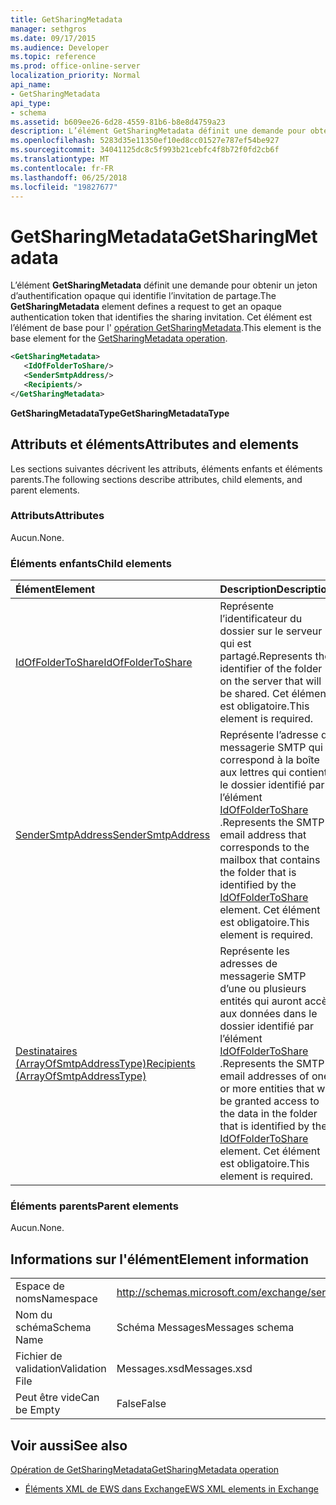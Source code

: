 ```yaml
---
title: GetSharingMetadata
manager: sethgros
ms.date: 09/17/2015
ms.audience: Developer
ms.topic: reference
ms.prod: office-online-server
localization_priority: Normal
api_name:
- GetSharingMetadata
api_type:
- schema
ms.assetid: b609ee26-6d28-4559-81b6-b8e8d4759a23
description: L’élément GetSharingMetadata définit une demande pour obtenir un jeton d’authentification opaque qui identifie l’invitation de partage. Cet élément est l’élément de base pour l’opération GetSharingMetadata.
ms.openlocfilehash: 5283d35e11350ef10ed8cc01527e787ef54be927
ms.sourcegitcommit: 34041125dc8c5f993b21cebfc4f8b72f0fd2cb6f
ms.translationtype: MT
ms.contentlocale: fr-FR
ms.lasthandoff: 06/25/2018
ms.locfileid: "19827677"
---
```

# <a name="getsharingmetadata"></a><span data-ttu-id="02022-104">GetSharingMetadata</span><span class="sxs-lookup"><span data-stu-id="02022-104">GetSharingMetadata</span></span>

<span data-ttu-id="02022-105">L’élément **GetSharingMetadata** définit une demande pour obtenir un jeton d’authentification opaque qui identifie l’invitation de partage.</span><span class="sxs-lookup"><span data-stu-id="02022-105">The **GetSharingMetadata** element defines a request to get an opaque authentication token that identifies the sharing invitation.</span></span> <span data-ttu-id="02022-106">Cet élément est l’élément de base pour l' [opération GetSharingMetadata](getsharingmetadata-operation.md).</span><span class="sxs-lookup"><span data-stu-id="02022-106">This element is the base element for the [GetSharingMetadata operation](getsharingmetadata-operation.md).</span></span>
  
```XML
<GetSharingMetadata>
   <IdOfFolderToShare/>
   <SenderSmtpAddress/>
   <Recipients/>
</GetSharingMetadata>
```

 <span data-ttu-id="02022-107">**GetSharingMetadataType**</span><span class="sxs-lookup"><span data-stu-id="02022-107">**GetSharingMetadataType**</span></span>
## <a name="attributes-and-elements"></a><span data-ttu-id="02022-108">Attributs et éléments</span><span class="sxs-lookup"><span data-stu-id="02022-108">Attributes and elements</span></span>

<span data-ttu-id="02022-109">Les sections suivantes décrivent les attributs, éléments enfants et éléments parents.</span><span class="sxs-lookup"><span data-stu-id="02022-109">The following sections describe attributes, child elements, and parent elements.</span></span>
  
### <a name="attributes"></a><span data-ttu-id="02022-110">Attributs</span><span class="sxs-lookup"><span data-stu-id="02022-110">Attributes</span></span>

<span data-ttu-id="02022-111">Aucun.</span><span class="sxs-lookup"><span data-stu-id="02022-111">None.</span></span>
  
### <a name="child-elements"></a><span data-ttu-id="02022-112">Éléments enfants</span><span class="sxs-lookup"><span data-stu-id="02022-112">Child elements</span></span>

|<span data-ttu-id="02022-113">**Élément**</span><span class="sxs-lookup"><span data-stu-id="02022-113">**Element**</span></span>|<span data-ttu-id="02022-114">**Description**</span><span class="sxs-lookup"><span data-stu-id="02022-114">**Description**</span></span>|
|:-----|:-----|
|[<span data-ttu-id="02022-115">IdOfFolderToShare</span><span class="sxs-lookup"><span data-stu-id="02022-115">IdOfFolderToShare</span></span>](idoffoldertoshare.md) <br/> |<span data-ttu-id="02022-116">Représente l’identificateur du dossier sur le serveur qui est partagé.</span><span class="sxs-lookup"><span data-stu-id="02022-116">Represents the identifier of the folder on the server that will be shared.</span></span> <span data-ttu-id="02022-117">Cet élément est obligatoire.</span><span class="sxs-lookup"><span data-stu-id="02022-117">This element is required.</span></span>  <br/> |
|[<span data-ttu-id="02022-118">SenderSmtpAddress</span><span class="sxs-lookup"><span data-stu-id="02022-118">SenderSmtpAddress</span></span>](sendersmtpaddress.md) <br/> |<span data-ttu-id="02022-119">Représente l’adresse de messagerie SMTP qui correspond à la boîte aux lettres qui contient le dossier identifié par l’élément [IdOfFolderToShare](idoffoldertoshare.md) .</span><span class="sxs-lookup"><span data-stu-id="02022-119">Represents the SMTP email address that corresponds to the mailbox that contains the folder that is identified by the [IdOfFolderToShare](idoffoldertoshare.md) element.</span></span> <span data-ttu-id="02022-120">Cet élément est obligatoire.</span><span class="sxs-lookup"><span data-stu-id="02022-120">This element is required.</span></span>  <br/> |
|[<span data-ttu-id="02022-121">Destinataires (ArrayOfSmtpAddressType)</span><span class="sxs-lookup"><span data-stu-id="02022-121">Recipients (ArrayOfSmtpAddressType)</span></span>](recipients-arrayofsmtpaddresstype.md) <br/> |<span data-ttu-id="02022-122">Représente les adresses de messagerie SMTP d’une ou plusieurs entités qui auront accès aux données dans le dossier identifié par l’élément [IdOfFolderToShare](idoffoldertoshare.md) .</span><span class="sxs-lookup"><span data-stu-id="02022-122">Represents the SMTP email addresses of one or more entities that will be granted access to the data in the folder that is identified by the [IdOfFolderToShare](idoffoldertoshare.md) element.</span></span> <span data-ttu-id="02022-123">Cet élément est obligatoire.</span><span class="sxs-lookup"><span data-stu-id="02022-123">This element is required.</span></span>  <br/> |
   
### <a name="parent-elements"></a><span data-ttu-id="02022-124">Éléments parents</span><span class="sxs-lookup"><span data-stu-id="02022-124">Parent elements</span></span>

<span data-ttu-id="02022-125">Aucun.</span><span class="sxs-lookup"><span data-stu-id="02022-125">None.</span></span>
  
## <a name="element-information"></a><span data-ttu-id="02022-126">Informations sur l'élément</span><span class="sxs-lookup"><span data-stu-id="02022-126">Element information</span></span>

|||
|:-----|:-----|
|<span data-ttu-id="02022-127">Espace de noms</span><span class="sxs-lookup"><span data-stu-id="02022-127">Namespace</span></span>  <br/> |http://schemas.microsoft.com/exchange/services/2006/messages  <br/> |
|<span data-ttu-id="02022-128">Nom du schéma</span><span class="sxs-lookup"><span data-stu-id="02022-128">Schema Name</span></span>  <br/> |<span data-ttu-id="02022-129">Schéma Messages</span><span class="sxs-lookup"><span data-stu-id="02022-129">Messages schema</span></span>  <br/> |
|<span data-ttu-id="02022-130">Fichier de validation</span><span class="sxs-lookup"><span data-stu-id="02022-130">Validation File</span></span>  <br/> |<span data-ttu-id="02022-131">Messages.xsd</span><span class="sxs-lookup"><span data-stu-id="02022-131">Messages.xsd</span></span>  <br/> |
|<span data-ttu-id="02022-132">Peut être vide</span><span class="sxs-lookup"><span data-stu-id="02022-132">Can be Empty</span></span>  <br/> |<span data-ttu-id="02022-133">False</span><span class="sxs-lookup"><span data-stu-id="02022-133">False</span></span>  <br/> |
   
## <a name="see-also"></a><span data-ttu-id="02022-134">Voir aussi</span><span class="sxs-lookup"><span data-stu-id="02022-134">See also</span></span>



[<span data-ttu-id="02022-135">Opération de GetSharingMetadata</span><span class="sxs-lookup"><span data-stu-id="02022-135">GetSharingMetadata operation</span></span>](getsharingmetadata-operation.md)


- [<span data-ttu-id="02022-136">Éléments XML de EWS dans Exchange</span><span class="sxs-lookup"><span data-stu-id="02022-136">EWS XML elements in Exchange</span></span>](ews-xml-elements-in-exchange.md)


